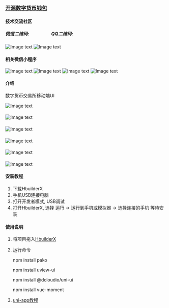 ### [开源数字货币钱包](https://gitee.com/koch/fex-wallet-app)

#### 技术交流社区

##### 微信二维码:&nbsp;&nbsp;&nbsp;&nbsp;&nbsp;&nbsp;&nbsp;&nbsp;&nbsp;&nbsp;&nbsp;&nbsp;&nbsp;&nbsp;&nbsp;&nbsp;&nbsp;&nbsp;&nbsp;&nbsp;&nbsp;QQ二维码:
![Image text](doc/wechat_qrcode.jpg) 
![Image text](doc/qq_qrcode.jpg) 

#### 相关微信小程序
![Image text](doc/appbox.jpg) 
![Image text](https://shkj1994.oss-cn-shenzhen.aliyuncs.com/gh_1c63fd731ccc_430.jpg) 
![Image text](https://shkj1994.oss-cn-shenzhen.aliyuncs.com/gh_a79c05053be4_430.jpg) 
![Image text](https://shkj1994.oss-cn-shenzhen.aliyuncs.com/gh_4264e951ad60_430.jpg) 

#### 介绍
数字货币交易所移动端UI

![Image text](doc/1.jpg) 
#### 
![Image text](doc/2.jpg) 
#### 
![Image text](doc/3.jpg) 
#### 
![Image text](doc/4.jpg) 
#### 
![Image text](doc/5.jpg) 
#### 
![Image text](doc/6.jpg) 

#### 安装教程

1. 下载HbuilderX
2. 手机USB连接电脑
3. 打开开发者模式, USB调试
4. 打开HbuilderX, 选择 运行 -> 运行到手机或模拟器 -> 选择连接的手机  等待安装

#### 使用说明

1. 将项目拖入[HbuilderX](http://www.dcloud.io/hbuilderx.html) 
2. 运行命令 

   npm install pako

   npm install uview-ui

   npm install @dcloudio/uni-ui

   npm install vue-moment
3. [uni-app教程](https://uniapp.dcloud.io) 
